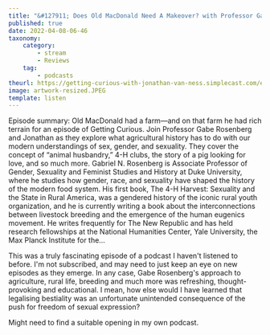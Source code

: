 ```yaml
---
title: "&#127911; Does Old MacDonald Need A Makeover? with Professor Gabe Rosenberg"
published: true
date: 2022-04-08-06-46
taxonomy:
    category:
        - stream
        - Reviews
    tag:
        - podcasts
theurl: https://getting-curious-with-jonathan-van-ness.simplecast.com/episodes/does-old-macdonald-need-a-makeover-with-professor-gabe-rosenberg-af8EKtl5
image: artwork-resized.JPEG
template: listen
---
```


Episode summary: Old MacDonald had a farm&mdash;and on that farm he had rich terrain for an episode of Getting Curious. Join Professor Gabe Rosenberg and Jonathan as they explore what agricultural history has to do with our modern understandings of sex, gender, and sexuality. They cover the concept of &ldquo;animal husbandry,&rdquo; 4-H clubs, the story of a pig looking for love, and so much more. Gabriel N. Rosenberg is Associate Professor of Gender, Sexuality and Feminist Studies and History at Duke University, where he studies how gender, race, and sexuality have shaped the history of the modern food system. His first book, The 4-H Harvest: Sexuality and the State in Rural America, was a gendered history of the iconic rural youth organization, and he is currently writing a book about the interconnections between livestock breeding and the emergence of the human eugenics movement. He writes frequently for The New Republic and has held research fellowships at the National Humanities Center, Yale University, the Max Planck Institute for the&hellip;

This was a truly fascinating episode of a podcast I haven't listened to before. I'm not subscribed, and may need to just keep an eye on new episodes as they emerge. In any case, Gabe Rosenberg's approach to agriculture, rural life, breeding and much more was refreshing, thought-provoking and educational. I mean, how else would I have learned that legalising bestiality was an unfortunate unintended consequence of the push for freedom of sexual expression?

Might need to find a suitable opening in my own podcast.
